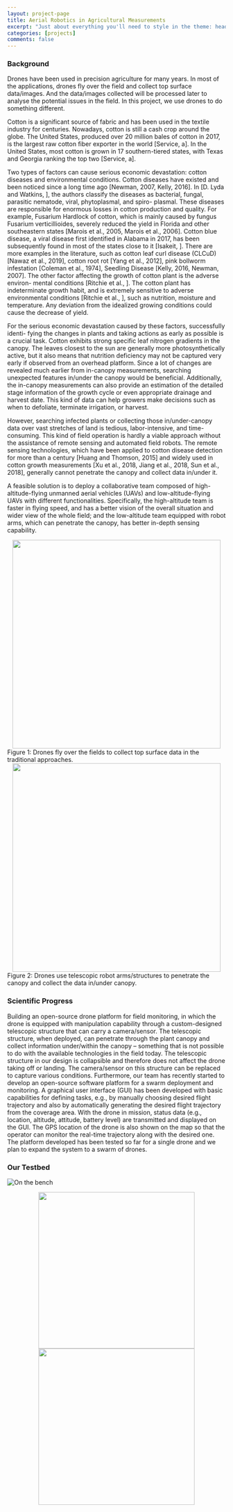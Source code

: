 ```yaml
---
layout: project-page
title: Aerial Robotics in Agricultural Measurements
excerpt: "Just about everything you'll need to style in the theme: headings, paragraphs, blockquotes, tables, code blocks, and more."
categories: [projects]
comments: false
---
```


### Background

Drones have been used in precision agriculture for many years. In most of the applications, drones fly over the field and collect top surface data/images. And the data/images collected will be processed later to analyse the potential issues in the field. In this project, we use drones to do something different.

Cotton is a significant source of fabric and has been used in the textile industry for centuries. Nowadays, cotton is still a cash crop around the globe. The United States, produced over 20 million bales of cotton in 2017, is the largest raw cotton fiber exporter in the world [Service, a]. In the United States, most cotton is grown in 17 southern-tiered states, with Texas and Georgia ranking the top two [Service, a].

Two types of factors can cause serious economic devastation: cotton diseases and
environmental conditions. Cotton diseases have existed and been noticed since a long
time ago [Newman, 2007, Kelly, 2016]. In [D. Lyda and Watkins, ], the authors classify
the diseases as bacterial, fungal, parasitic nematode, viral, phytoplasmal, and spiro-
plasmal. These diseases are responsible for enormous losses in cotton production and
quality. For example, Fusarium Hardlock of cotton, which is mainly caused by fungus
Fusarium verticillioides, severely reduced the yield in Florida and other southeastern
states [Marois et al., 2005, Marois et al., 2006]. Cotton blue disease, a viral disease first identified in Alabama in 2017, has been subsequently found in most of the states close to it [Isakeit, ]. There are more examples in the literature, such as cotton leaf
curl disease (CLCuD) [Nawaz et al., 2019], cotton root rot [Yang et al., 2012], pink
bollworm infestation [Coleman et al., 1974], Seedling Disease [Kelly, 2016, Newman,
2007]. The other factor affecting the growth of cotton plant is the adverse environ-
mental conditions [Ritchie et al., ]. The cotton plant has indeterminate growth habit,
and is extremely sensitive to adverse environmental conditions [Ritchie et al., ], such
as nutrition, moisture and temperature. Any deviation from the idealized growing
conditions could cause the decrease of yield.

For the serious economic devastation caused by these factors, successfully identi-
fying the changes in plants and taking actions as early as possible is a crucial task.
Cotton exhibits strong specific leaf nitrogen gradients in the canopy. The leaves closest
to the sun are generally more photosynthetically active, but it also means that nutrition deficiency may not be captured very early if observed from an overhead platform.
Since a lot of changes are revealed much earlier from in-canopy measurements, searching unexpected features in/under the canopy would be beneficial. Additionally, the in-canopy measurements can also provide an estimation of the detailed stage information of the growth cycle or even appropriate drainage and harvest date. This kind of data can help growers make decisions such as when to defoliate, terminate irrigation, or harvest.

However, searching infected plants or collecting those in/under-canopy data over
vast stretches of land is tedious, labor-intensive, and time-consuming. This kind of field operation is hardly a viable approach without the assistance of remote sensing and automated field robots. The remote sensing technologies, which have been applied to cotton disease detection for more than a century [Huang and Thomson, 2015] and
widely used in cotton growth measurements [Xu et al., 2018, Jiang et al., 2018, Sun et al., 2018], generally cannot penetrate the canopy and collect data in/under it.

A feasible solution is to deploy a collaborative team composed of high-altitude-flying unmanned aerial vehicles (UAVs) and low-altitude-flying UAVs with different functionalities. Specifically, the high-altitude team is faster in flying speed, and has a better vision of the overall situation and wider view of the whole field; and the low-altitude team equipped with robot arms, which can penetrate the canopy, has better in-depth sensing capability.


<img style="display:block; margin-left: auto; margin-right: auto;" src="../../Pics/agriculture_measurement/Drone-over-plants.png" width="480">
Figure 1: Drones fly over the fields to collect top surface data in the traditional approaches.

<img style="display:block; margin-left: auto; margin-right: auto;" src="../../Pics/agriculture_measurement/Drone-with-arm-in-bush.png" width="480">
Figure 2: Drones use telescopic robot arms/structures to penetrate the canopy and collect the data in/under canopy.

### Scientific Progress

Building an open-source drone platform for field monitoring, in which the drone is equipped with manipulation capability through a custom-designed telescopic structure that can carry a camera/sensor. The telescopic structure, when deployed, can penetrate through the plant canopy and collect information under/within the canopy – something that is not possible to do with the available technologies in the field today. The telescopic structure in our design is collapsible and therefore does not affect the drone taking off or landing. The camera/sensor on this structure can be replaced to capture various conditions. Furthermore, our team has recently started to develop an open-source software platform for a swarm deployment and monitoring. A graphical user interface (GUI) has been developed with basic capabilities for defining tasks, e.g., by manually choosing desired flight trajectory and also by automatically generating the desired flight trajectory from the coverage area. With the drone in mission, status data (e.g., location, altitude, attitude, battery level) are transmitted and displayed on the GUI. The GPS location of the drone is also shown on the map so that the operator can monitor the real-time trajectory along with the desired one. The platform developed has been tested so far for a single drone and we plan to expand the system to a swarm of drones.

### Our Testbed

![On the bench](../../Pics/agriculture_measurement/OntheBench3.jpg)

<img style="display:block; margin-left: auto; margin-right: auto;" src="../../Pics/agriculture_measurement/PoleFold.png" width="360">

<img style="display:block; margin-left: auto; margin-right: auto;" src="../../Pics/agriculture_measurement/PoleUnfold.png" width="360">
